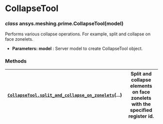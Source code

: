 <!-- vale off -->

<a id="collapsetool"></a>

# CollapseTool

<a id="ansys.meshing.prime.CollapseTool"></a>

### *class* ansys.meshing.prime.CollapseTool(model)

Performs various collapse operations. For example, split and collapse on face zonelets.

* **Parameters:**
  **model**
  : Server model to create CollapseTool object.

<!-- !! processed by numpydoc !! -->

### Methods

| [`CollapseTool.split_and_collapse_on_zonelets`](ansys.meshing.prime.CollapseTool.split_and_collapse_on_zonelets.md#ansys.meshing.prime.CollapseTool.split_and_collapse_on_zonelets)(...)   | Split and collapse elements on face zonelets with the specified register id.   |
|--------------------------------------------------------------------------------------------------------------------------------------------------------------------------------------------|--------------------------------------------------------------------------------|
<!-- vale on -->
